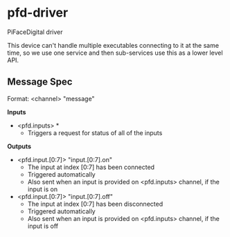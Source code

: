 # pfd-driver

PiFaceDigital driver

This device can't handle multiple executables connecting to it at the same time,
so we use one service and then sub-services use this as a lower level API.

## Message Spec

Format: \<channel> "message"

**Inputs**

* \<pfd.inputs> *
  * Triggers a request for status of all of the inputs

**Outputs**

* \<pfd.input.[0:7]> "input.[0:7].on"
  * The input at index [0:7] has been connected
  * Triggered automatically
  * Also sent when an input is provided on \<pfd.inputs> channel, if the input is on
* \<pfd.input.[0:7]> "input.[0:7].off"
  * The input at index [0:7] has been disconnected
  * Triggered automatically
  * Also sent when an input is provided on \<pfd.inputs> channel, if the input is off
